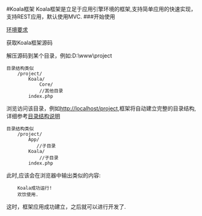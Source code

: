 #Koala框架
    Koala框架是立足于应用引擎环境的框架,支持简单应用的快速实现，支持REST应用，默认使用MVC.
###开始使用

[环境要求](start/environment.md)

获取Koala框架源码
 
解压源码到某个目录，例如:D:\www\project
    
    目录结构类似
        /project/
            Koala/
                Core/
                //其他目录
            index.php

浏览访问该目录，例如[http://localhost/project](http:://localhost/project),框架将自动建立完整的目录结构,详细参考[目录结构说明](Koala/Docs/start/directory.md)
    
    目录结构类似
        /project/
            App/
               //子目录
            Koala/
                //子目录
            index.php

此时,应该会在浏览器中输出类似的内容:

        Koala成功运行!
        欢饮使用.
        
这时，框架应用成功建立，之后就可以进行开发了.